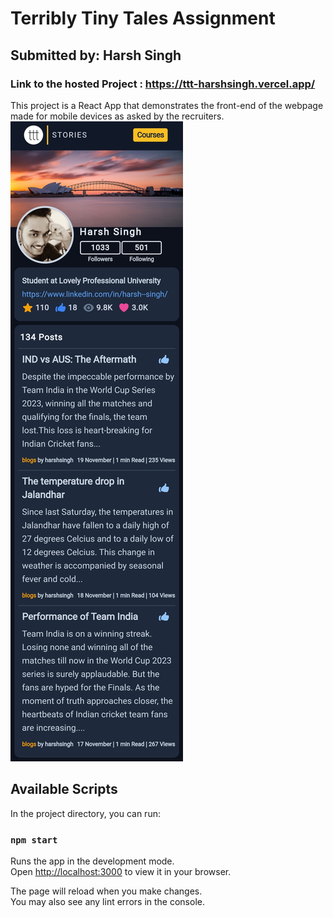 # Terribly Tiny Tales Assignment
## Submitted by: Harsh Singh
### Link to the hosted Project : https://ttt-harshsingh.vercel.app/ 

This project is a React App that demonstrates the front-end of the webpage made for mobile devices as asked by the recruiters.
![Screenshot](screenshot.jpg)


## Available Scripts

In the project directory, you can run:

### `npm start`

Runs the app in the development mode.\
Open [http://localhost:3000](http://localhost:3000) to view it in your browser.

The page will reload when you make changes.\
You may also see any lint errors in the console.

